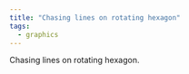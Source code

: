 ```yaml
---
title: "Chasing lines on rotating hexagon"
tags:
  - graphics
---
```


Chasing lines on rotating hexagon.

<canvas id="canvas" width="800" height="600"></canvas>
<script>
        function drawRotating3DHexagon() {
            const canvas = document.getElementById("canvas");
            const ctx = canvas.getContext("2d");
            const parts = 60;
            const hexagonPoints = generateHexagonPoints(200);
            let rotationX = 0.01;
            let rotationY = 0.01;
            let rotationZ = 0.01;
            let counter = 0;
            let randomx = 0.01 * (Math.random() - 0.5);
            let randomy = 0.01 * (Math.random() - 0.5);
            let randomz = 0.01 * (Math.random() - 0.5);

            function generateHexagonPoints(radius) {
                const points = [];
                for (let i = 0; i < 6; i++) {
                    const angle = Math.PI / 3 * i;
                    points.push({
                        x: radius * Math.cos(angle),
                        y: radius * Math.sin(angle),
                        z: Math.random() * 200
                    });
                }
                return points;
            }

            function calculatePoints(start, end) {
                const points = [];
                for (let i = 0; i <= parts; i++) {
                    const t = i / parts;
                    points.push({
                        x: start.x + t * (end.x - start.x),
                        y: start.y + t * (end.y - start.y),
                        z: start.z + t * (end.z - start.z)
                    });
                }
                return points;
            }

            function getColorGradient(t) {
                const red = Math.floor(255 * (1 - t));
                const green = Math.floor(255 * t);
                const blue = 150;
                return `rgb(${red}, ${green}, ${blue})`;
            }

            function rotate3D(point) {
                // Rotation around X axis
                let { x, y, z } = point;
                let cosX = Math.cos(rotationX), sinX = Math.sin(rotationX);
                let y1 = y * cosX - z * sinX;
                let z1 = y * sinX + z * cosX;

                // Rotation around Y axis
                let cosY = Math.cos(rotationY), sinY = Math.sin(rotationY);
                let x2 = x * cosY + z1 * sinY;
                let z2 = -x * sinY + z1 * cosY;

                // Rotation around Z axis
                let cosZ = Math.cos(rotationZ), sinZ = Math.sin(rotationZ);
                let x3 = x2 * cosZ - y1 * sinZ;
                let y3 = x2 * sinZ + y1 * cosZ;

                return { x: x3, y: y3, z: z2 };
            }

            function drawLines() {
                ctx.clearRect(0, 0, canvas.width, canvas.height);
                const rotatedPoints = hexagonPoints.map(rotate3D);

                for (let i = 0; i < rotatedPoints.length; i++) {
                    const point1 = rotatedPoints[i];
                    const point2 = rotatedPoints[(i + 1) % rotatedPoints.length];
                    
                    const line1Points = calculatePoints({ x: 0, y: 0, z: 0 }, point1);
                    const line2Points = calculatePoints({ x: 0, y: 0, z: 0 }, point2);

                    for (let j = 0; j <= parts; j++) {
                        const startPoint = line1Points[j];
                        const endPoint = line2Points[parts - j];

                        ctx.beginPath();
                        ctx.moveTo(startPoint.x + 400, startPoint.y + 300);
                        ctx.lineTo(endPoint.x + 400, endPoint.y + 300);
                        ctx.strokeStyle = getColorGradient(j / parts);
                        ctx.stroke();
                    }
                }
            }

            function animate() {
                drawLines();
		if (counter > 500) {
                randomx = 0.01 * (Math.random() - 0.5);
                randomy = 0.01 * (Math.random() - 0.5);
                randomz = 0.01 * (Math.random() - 0.5);
		counter=0;
		}
		else {
                rotationX += randomx;
                rotationY += randomy;
                rotationZ += randomz;
		counter++;
		}
                requestAnimationFrame(animate);
            }

            animate(); // Start animation loop
        }

        drawRotating3DHexagon();
</script>
